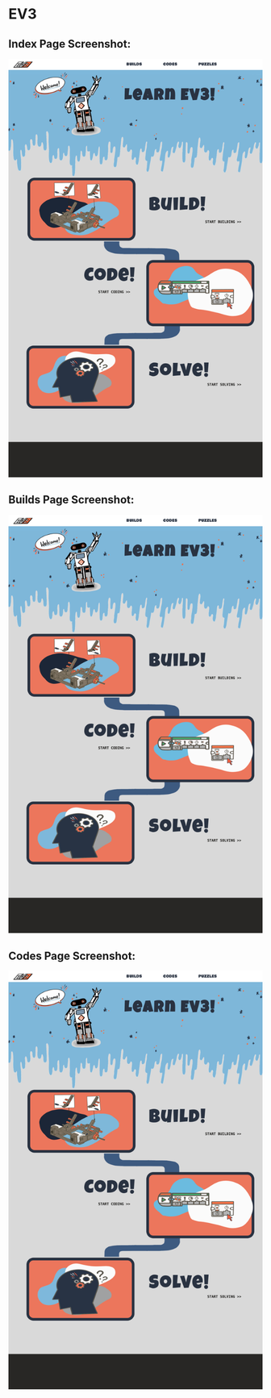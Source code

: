 # EV3
## Index Page Screenshot:
![Screenshot of Index Page](./Resources/EV3_index.html.png)
## Builds Page Screenshot:
![Screenshot of Index Page](./Resources/EV3_index.html.png)
## Codes Page Screenshot:
![Screenshot of Index Page](./Resources/EV3_index.html.png)
